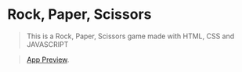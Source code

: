 # Rock, Paper, Scissors

> This is a Rock, Paper, Scissors game made with HTML, CSS and JAVASCRIPT

> [App Preview](https://willlymendoza.github.io/rock-paper-scissors/).
